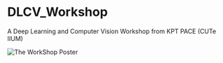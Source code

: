 # DLCV_Workshop
 A Deep Learning and Computer Vision Workshop from KPT PACE (CUTe IIUM)


![The WorkShop Poster](https://github.com/CUTe-EmbeddedAI/KPTPACE_DLCV_Workshop/blob/main/DLCVW.jfif?raw=true)
